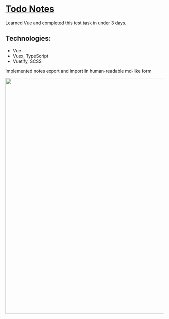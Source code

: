 # [Todo Notes](https://vue-todo-notes.herokuapp.com/)
Learned Vue and completed this test task in under 3 days.

## Technologies:
- Vue
- Vuex, TypeScript
- Vuetify, SCSS

Implemented notes export and import in human-readable md-like form

<img src="https://user-images.githubusercontent.com/31629500/149849364-3e6deaa4-f996-49f8-af13-77ca5b368ca4.png" width="750" />
